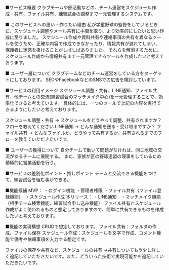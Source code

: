 ■サービス概要 クラブチームや部活動などの、チーム運営をスケジュール作成・共有、ファイル共有、練習試合の調整まで一元管理するシステムです。

■ このサービスへの思い・作りたい理由 私が学童野球の監督をしているときに、スケジュール調整やメール共有に手間を取り、より効率的にしたいと思い作成に至りました。 スケジュール作成や資料共有や連絡事項の共有を異なるツールを使うため、正確な内容で作成できなかったり、情報共有が遅れてしまい、 保護者に迷惑を掛けることがしばしばありました。 それらを解消するために、スケジュール作成から情報共有まで一元管理できるツールを作成したいと考えております。

■ ユーザー層について クラブチームなどのチーム運営をしている方をターゲットにしております。
SEOやFacebookなどのSNSでの広告を検討しています。

■サービスの利用イメージ スケジュール調整・共有、LINE通知、ファイル共有、他チームとの交流(練習試合のマッチメイク中心)を一元管理することで、効率化できると考えています。
具体的には、一つのツールで上記の内容を実行できるようにしたいと考えております。

スケジュール調整・共有
→ スケジュールをどうやって調整、共有されますか？フローを教えてください
LINE通知
→ どんな通知を送る・受け取るですか？
ファイル共有
→ どんなファイルか、どうやって共有するか、共有されるまでのフローを教えていただきたいです。

■ ユーザーの獲得について 自分チームで動いて問題がなければ、同じ地域の交流があるチームに展開する。 また、家族が区の野球連盟の理事をしているため積極的に営業活動を行う。

■サービスの差別化ポイント・推しポイント チームと交流できる機能をつけて、練習試合を組む事ができる。

■機能候補 MVP： ・ログイン機能 ・管理者権限 ・ファイル共有（ファイル登録機能）　・スケジュール作成 本リリース： ・LINE通知　・マッチメイク機能（相手チーム検索機能、練習試合申し込み機能）
ファイル共有とスケジュール作成がよく使われるものと想定しておりますので、簡単に共有できるものを作成したいと考えております。

■機能の実現構想
CRUDで想定しております。
ファイル共有：フォルダの作成、ファイル保存
スケジュール作成：スケジュールを文字で作成、コメント機能で備考や依頼事項を入力する想定です。

ファイルの保存や共有など、スケジュールの共有
→共有についてもう少し詳しく追記していただきたいです。また、どういった技術で実現可能かを追記していただきたいです。
